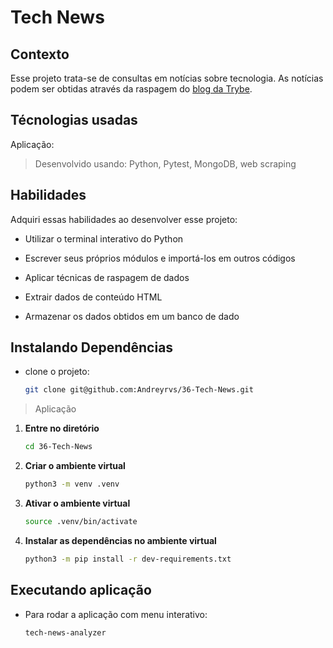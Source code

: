 # Tech News

## Contexto

Esse projeto trata-se de consultas em notícias sobre tecnologia. As notícias podem ser obtidas através da raspagem do [blog da Trybe](https://blog.betrybe.com/).

## Técnologias usadas

Aplicação:

> Desenvolvido usando: Python, Pytest, MongoDB, web scraping

## Habilidades

Adquiri essas habilidades ao desenvolver esse projeto:

- Utilizar o terminal interativo do Python

- Escrever seus próprios módulos e importá-los em outros códigos

- Aplicar técnicas de raspagem de dados

- Extrair dados de conteúdo HTML

- Armazenar os dados obtidos em um banco de dado

## Instalando Dependências

- clone o projeto:

  ```bash
  git clone git@github.com:Andreyrvs/36-Tech-News.git
  ```

> Aplicação

1. **Entre no diretório**

   ```bash
   cd 36-Tech-News
   ```

2. **Criar o ambiente virtual**

   ```bash
   python3 -m venv .venv
   ```

3. **Ativar o ambiente virtual**

   ```bash
   source .venv/bin/activate
   ```

4. **Instalar as dependências no ambiente virtual**

   ```bash
   python3 -m pip install -r dev-requirements.txt
   ```

## Executando aplicação

- Para rodar a aplicação com menu interativo:

  ```bash
  tech-news-analyzer
  ```
